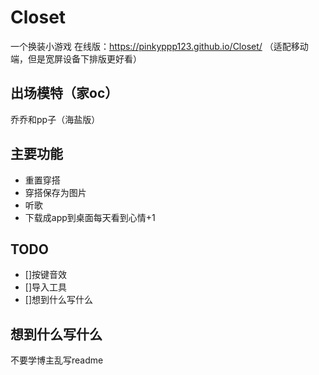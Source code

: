 # Closet
一个换装小游戏
在线版：https://pinkyppp123.github.io/Closet/
（适配移动端，但是宽屏设备下排版更好看）

## 出场模特（家oc）
乔乔和pp子（海盐版）

## 主要功能
- 重置穿搭
- 穿搭保存为图片
- 听歌
- 下载成app到桌面每天看到心情+1


## TODO

- []按键音效
- []导入工具
- []想到什么写什么

## 想到什么写什么
不要学博主乱写readme
